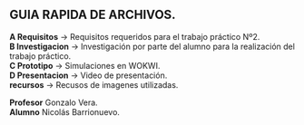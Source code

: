## GUIA RAPIDA DE ARCHIVOS.

**A Requisitos** → Requisitos requeridos para el trabajo práctico Nº2.  
**B Investigacion** → Investigación por parte del alumno para la realización del trabajo práctico.  
**C Prototipo** → Simulaciones en WOKWI.  
**D Presentacion** → Video de presentación.  
**recursos** → Recusos de imagenes utilizadas.

**Profesor** Gonzalo Vera.  
**Alumno** Nicolás Barrionuevo.
